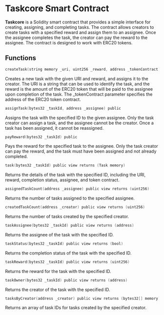 # Taskcore Smart Contract
**Taskcore** is a Solidity smart contract that provides a simple interface for creating, assigning, and completing tasks. The contract allows creators to create tasks with a specified reward and assign them to an assignee. Once the assignee completes the task, the creator can pay the reward to the assignee. The contract is designed to work with ERC20 tokens.

## Functions
```s
createTask(string memory _uri, uint256 _reward, address _tokenContract) public returns (bytes32)
```
Creates a new task with the given URI and reward, and assigns it to the creator. The URI is a string that can be used to identify the task, and the reward is the amount of the ERC20 token that will be paid to the assignee upon completion of the task. The _tokenContract parameter specifies the address of the ERC20 token contract.

```s
assignTask(bytes32 _taskId, address _assignee) public
```

Assigns the task with the specified ID to the given assignee. Only the task creator can assign a task, and the assignee cannot be the creator. Once a task has been assigned, it cannot be reassigned.
```s
payReward(bytes32 _taskId) public
```
Pays the reward for the specified task to the assignee. Only the task creator can pay the reward, and the task must have been assigned and not already completed.
```s
task(bytes32 _taskId) public view returns (Task memory)
```
Returns the details of the task with the specified ID, including the URI, reward, completion status, assignee, and token contract.
```s
assignedTaskCount(address _assignee) public view returns (uint256)
```
Returns the number of tasks assigned to the specified assignee.
```s
createdTaskCount(address _creator) public view returns (uint256)
```
Returns the number of tasks created by the specified creator.
```s
taskAssignee(bytes32 _taskId) public view returns (address)
```
Returns the assignee of the task with the specified ID.
```s
taskStatus(bytes32 _taskId) public view returns (bool)
```
Returns the completion status of the task with the specified ID.
```s
taskReward(bytes32 _taskId) public view returns (uint256)
```
Returns the reward for the task with the specified ID.
```s
taskOwner(bytes32 _taskId) public view returns (address)
```
Returns the creator of the task with the specified ID.
```s
tasksByCreator(address _creator) public view returns (bytes32[] memory)
```
Returns an array of task IDs for tasks created by the specified creator.
